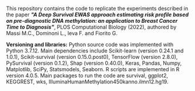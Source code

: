 This repository contains the code to replicate the experiments described in the paper **_"A Deep Survival EWAS approach estimating risk profile based on pre-diagnostic DNA methylation: an application to Breast Cancer Time to Diagnosis"_**, PLOS Computational Biology (2022), authored by Massi M.C., Dominoni L., Ieva F. and Fiorito G.







**Versioning and libraries:**
Python source code was implemented with Python 3.7.12. Main dependencies include Scikit-learn (version 0.24.1 and 1.0.1), Scikit-survival (version 0.15.0.post0), TensorFlow (version 2.8.0), PySurvival (version 0.1.2), Shap (version 0.40.0), Keras, Pandas, Numpy, Matplotlib, SciPy, Statsmodels, Seaborn. 
R scripts are implemented in R version 4.0.5. Main packages to run the code are survival, ggplot2, KEGGREST, wks, IlluminaHumanMethylation450kanno.ilmn12.hg19.
